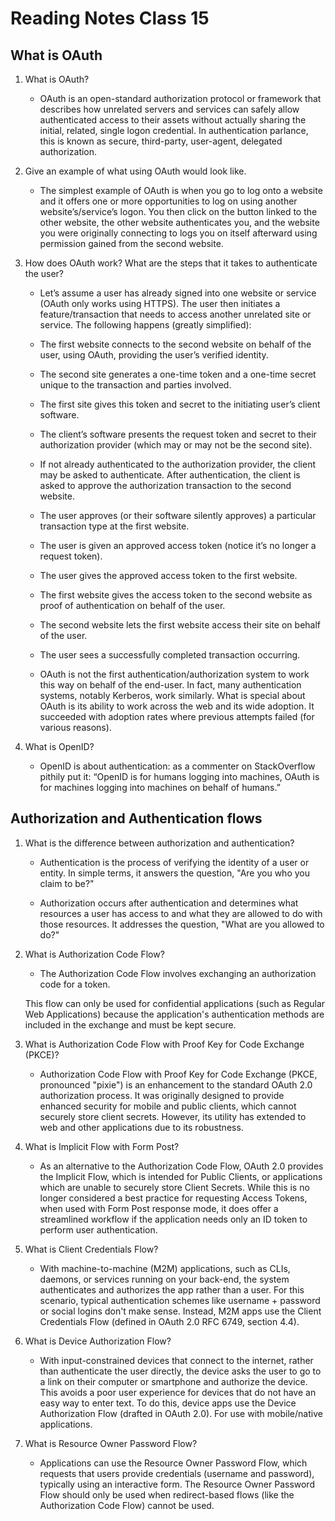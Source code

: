 # Reading Notes Class 15

## What is OAuth

1. What is OAuth?

    * OAuth is an open-standard authorization protocol or framework that describes how unrelated servers and services can safely allow authenticated access to their assets without actually sharing the initial, related, single logon credential. In authentication parlance, this is known as secure, third-party, user-agent, delegated authorization.

2. Give an example of what using OAuth would look like.

    * The simplest example of OAuth is when you go to log onto a website and it offers one or more opportunities to log on using another website’s/service’s logon. You then click on the button linked to the other website, the other website authenticates you, and the website you were originally connecting to logs you on itself afterward using permission gained from the second website.

3. How does OAuth work? What are the steps that it takes to authenticate the user?

    * Let’s assume a user has already signed into one website or service (OAuth only works using HTTPS). The user then initiates a feature/transaction that needs to access another unrelated site or service. The following happens (greatly simplified):

    * The first website connects to the second website on behalf of the user, using OAuth, providing the user’s verified identity.
    * The second site generates a one-time token and a one-time secret unique to the transaction and parties involved.
    * The first site gives this token and secret to the initiating user’s client software.
    * The client’s software presents the request token and secret to their authorization provider (which may or may not be the second site).
    * If not already authenticated to the authorization provider, the client may be asked to authenticate. After authentication, the client is asked to approve the authorization transaction to the second website.
    * The user approves (or their software silently approves) a particular transaction type at the first website.
    * The user is given an approved access token (notice it’s no longer a request token).
    * The user gives the approved access token to the first website.
    * The first website gives the access token to the second website as proof of authentication on behalf of the user.
    * The second website lets the first website access their site on behalf of the user.
    * The user sees a successfully completed transaction occurring.
    * OAuth is not the first authentication/authorization system to work this way on behalf of the end-user. In fact, many authentication systems, notably Kerberos, work similarly. What is special about OAuth is its ability to work across the web and its wide adoption. It succeeded with adoption rates where previous attempts failed (for various reasons).

4. What is OpenID?

    * OpenID is about authentication: as a commenter on StackOverflow pithily put it: “OpenID is for humans logging into machines, OAuth is for machines logging into machines on behalf of humans.”

## Authorization and Authentication flows

1. What is the difference between authorization and authentication?

    * Authentication is the process of verifying the identity of a user or entity. In simple terms, it answers the question, "Are you who you claim to be?"

    * Authorization occurs after authentication and determines what resources a user has access to and what they are allowed to do with those resources. It addresses the question, "What are you allowed to do?"

2. What is Authorization Code Flow?

    * The Authorization Code Flow involves exchanging an authorization code for a token.

    This flow can only be used for confidential applications (such as Regular Web Applications) because the application's authentication methods are included in the exchange and must be kept secure.

3. What is Authorization Code Flow with Proof Key for Code Exchange (PKCE)?

    * Authorization Code Flow with Proof Key for Code Exchange (PKCE, pronounced "pixie") is an enhancement to the standard OAuth 2.0 authorization process. It was originally designed to provide enhanced security for mobile and public clients, which cannot securely store client secrets. However, its utility has extended to web and other applications due to its robustness.

4. What is Implicit Flow with Form Post?

    * As an alternative to the Authorization Code Flow, OAuth 2.0 provides the Implicit Flow, which is intended for Public Clients, or applications which are unable to securely store Client Secrets. While this is no longer considered a best practice for requesting Access Tokens, when used with Form Post response mode, it does offer a streamlined workflow if the application needs only an ID token to perform user authentication.

5. What is Client Credentials Flow?

    * With machine-to-machine (M2M) applications, such as CLIs, daemons, or services running on your back-end, the system authenticates and authorizes the app rather than a user. For this scenario, typical authentication schemes like username + password or social logins don't make sense. Instead, M2M apps use the Client Credentials Flow (defined in OAuth 2.0 RFC 6749, section 4.4).

6. What is Device Authorization Flow?

    * With input-constrained devices that connect to the internet, rather than authenticate the user directly, the device asks the user to go to a link on their computer or smartphone and authorize the device. This avoids a poor user experience for devices that do not have an easy way to enter text. To do this, device apps use the Device Authorization Flow (drafted in OAuth 2.0). For use with mobile/native applications.

7. What is Resource Owner Password Flow?

    * Applications can use the Resource Owner Password Flow, which requests that users provide credentials (username and password), typically using an interactive form. The Resource Owner Password Flow should only be used when redirect-based flows (like the Authorization Code Flow) cannot be used.